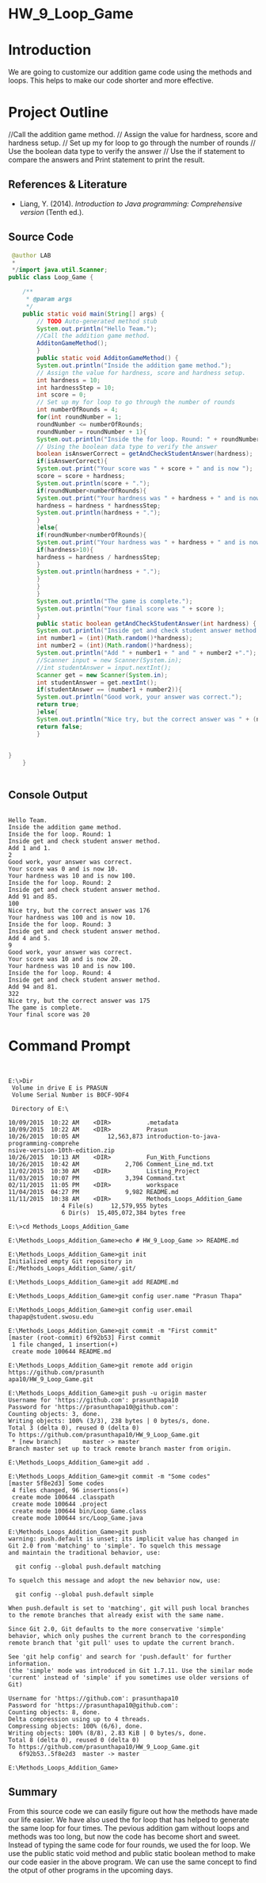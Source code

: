 # HW_9_Loop_Game 
# Introduction
We are going to customize our addition game code using the methods and loops. This helps to make our code
shorter and more effective.

# Project Outline
//Call the addition game method.
// Assign the value for hardness, score and hardness setup.
// Set up my for loop to go through the number of rounds
//  Use the boolean data type to verify the answer
// Use the if statement to compare the answers and Print statement to print the result.

##  References & Literature
*   Liang, Y. (2014). *Introduction to Java programming: Comprehensive version* (Tenth ed.).

## Source Code
```java
 @author LAB
 *
 */import java.util.Scanner;
public class Loop_Game {

	/**
	 * @param args
	 */
	public static void main(String[] args) {
		// TODO Auto-generated method stub
		System.out.println("Hello Team.");
		//Call the addition game method.
		AdditonGameMethod();
		}
		public static void AdditonGameMethod() {
		System.out.println("Inside the addition game method.");
		// Assign the value for hardness, score and hardness setup.
		int hardness = 10;
		int hardnessStep = 10;
		int score = 0;
		// Set up my for loop to go through the number of rounds
		int numberOfRounds = 4;
		for(int roundNumber = 1;
		roundNumber <= numberOfRounds;
		roundNumber = roundNumber + 1){
		System.out.println("Inside the for loop. Round: " + roundNumber);
		// Using the boolean data type to verify the answer
		boolean isAnswerCorrect = getAndCheckStudentAnswer(hardness);
		if(isAnswerCorrect){
		System.out.print("Your score was " + score + " and is now ");
		score = score + hardness;
		System.out.println(score + ".");
		if(roundNumber<numberOfRounds){
		System.out.print("Your hardness was " + hardness + " and is now ");
		hardness = hardness * hardnessStep;
		System.out.println(hardness + ".");
		}
		}else{
		if(roundNumber<numberOfRounds){
		System.out.print("Your hardness was " + hardness + " and is now ");
		if(hardness>10){
		hardness = hardness / hardnessStep;
		}
		System.out.println(hardness + ".");
		}
		}
		}
		System.out.println("The game is complete.");
		System.out.println("Your final score was " + score );
		}
		public static boolean getAndCheckStudentAnswer(int hardness) {
		System.out.println("Inside get and check student answer method.");
		int number1 = (int)(Math.random()*hardness);
		int number2 = (int)(Math.random()*hardness);
		System.out.println("Add " + number1 + " and " + number2 +".");
		//Scanner input = new Scanner(System.in);
		//int studentAnswer = input.nextInt();
		Scanner get = new Scanner(System.in);
		int studentAnswer = get.nextInt();
		if(studentAnswer == (number1 + number2)){
		System.out.println("Good work, your answer was correct.");
		return true;
		}else{
		System.out.println("Nice try, but the correct answer was " + (number1 + number2));
		return false;
		}

	
}
	}
	
```
	


## Console Output
```

Hello Team.
Inside the addition game method.
Inside the for loop. Round: 1
Inside get and check student answer method.
Add 1 and 1.
2
Good work, your answer was correct.
Your score was 0 and is now 10.
Your hardness was 10 and is now 100.
Inside the for loop. Round: 2
Inside get and check student answer method.
Add 91 and 85.
100
Nice try, but the correct answer was 176
Your hardness was 100 and is now 10.
Inside the for loop. Round: 3
Inside get and check student answer method.
Add 4 and 5.
9
Good work, your answer was correct.
Your score was 10 and is now 20.
Your hardness was 10 and is now 100.
Inside the for loop. Round: 4
Inside get and check student answer method.
Add 94 and 81.
322
Nice try, but the correct answer was 175
The game is complete.
Your final score was 20
```


# Command Prompt
```


E:\>Dir
 Volume in drive E is PRASUN
 Volume Serial Number is B0CF-9DF4

 Directory of E:\

10/09/2015  10:22 AM    <DIR>          .metadata
10/09/2015  10:22 AM    <DIR>          Prasun
10/26/2015  10:05 AM        12,563,873 introduction-to-java-programming-comprehe
nsive-version-10th-edition.zip
10/26/2015  10:13 AM    <DIR>          Fun_With_Functions
10/26/2015  10:42 AM             2,706 Comment_Line_md.txt
11/02/2015  10:30 AM    <DIR>          Listing_Project
11/03/2015  10:07 PM             3,394 Command.txt
02/11/2015  11:05 PM    <DIR>          workspace
11/04/2015  04:27 PM             9,982 README.md
11/11/2015  10:38 AM    <DIR>          Methods_Loops_Addition_Game
               4 File(s)     12,579,955 bytes
               6 Dir(s)  15,405,072,384 bytes free

E:\>cd Methods_Loops_Addition_Game

E:\Methods_Loops_Addition_Game>echo # HW_9_Loop_Game >> README.md

E:\Methods_Loops_Addition_Game>git init
Initialized empty Git repository in E:/Methods_Loops_Addition_Game/.git/

E:\Methods_Loops_Addition_Game>git add README.md

E:\Methods_Loops_Addition_Game>git config user.name "Prasun Thapa"

E:\Methods_Loops_Addition_Game>git config user.email thapap@student.swosu.edu

E:\Methods_Loops_Addition_Game>git commit -m "First commit"
[master (root-commit) 6f92b53] First commit
 1 file changed, 1 insertion(+)
 create mode 100644 README.md

E:\Methods_Loops_Addition_Game>git remote add origin https://github.com/prasunth
apa10/HW_9_Loop_Game.git

E:\Methods_Loops_Addition_Game>git push -u origin master
Username for 'https://github.com': prasunthapa10
Password for 'https://prasunthapa10@github.com':
Counting objects: 3, done.
Writing objects: 100% (3/3), 238 bytes | 0 bytes/s, done.
Total 3 (delta 0), reused 0 (delta 0)
To https://github.com/prasunthapa10/HW_9_Loop_Game.git
 * [new branch]      master -> master
Branch master set up to track remote branch master from origin.

E:\Methods_Loops_Addition_Game>git add .

E:\Methods_Loops_Addition_Game>git commit -m "Some codes"
[master 5f8e2d3] Some codes
 4 files changed, 96 insertions(+)
 create mode 100644 .classpath
 create mode 100644 .project
 create mode 100644 bin/Loop_Game.class
 create mode 100644 src/Loop_Game.java

E:\Methods_Loops_Addition_Game>git push
warning: push.default is unset; its implicit value has changed in
Git 2.0 from 'matching' to 'simple'. To squelch this message
and maintain the traditional behavior, use:

  git config --global push.default matching

To squelch this message and adopt the new behavior now, use:

  git config --global push.default simple

When push.default is set to 'matching', git will push local branches
to the remote branches that already exist with the same name.

Since Git 2.0, Git defaults to the more conservative 'simple'
behavior, which only pushes the current branch to the corresponding
remote branch that 'git pull' uses to update the current branch.

See 'git help config' and search for 'push.default' for further information.
(the 'simple' mode was introduced in Git 1.7.11. Use the similar mode
'current' instead of 'simple' if you sometimes use older versions of Git)

Username for 'https://github.com': prasunthapa10
Password for 'https://prasunthapa10@github.com':
Counting objects: 8, done.
Delta compression using up to 4 threads.
Compressing objects: 100% (6/6), done.
Writing objects: 100% (8/8), 2.83 KiB | 0 bytes/s, done.
Total 8 (delta 0), reused 0 (delta 0)
To https://github.com/prasunthapa10/HW_9_Loop_Game.git
   6f92b53..5f8e2d3  master -> master

E:\Methods_Loops_Addition_Game>
```
## Summary
From this source code we can easily figure out how the methods have made our life easier. We have also used the for loop that has helped to generate the same loop for four times. The pevious addition gam without loops and methods was too long, but now the code has become short and sweet. Instead of typing the same code for four rounds, we used the for loop. We use the public static void method and public static boolean method to make our code easier in the above program. We can use the same concept to find the otput of other programs in the upcoming days.  
